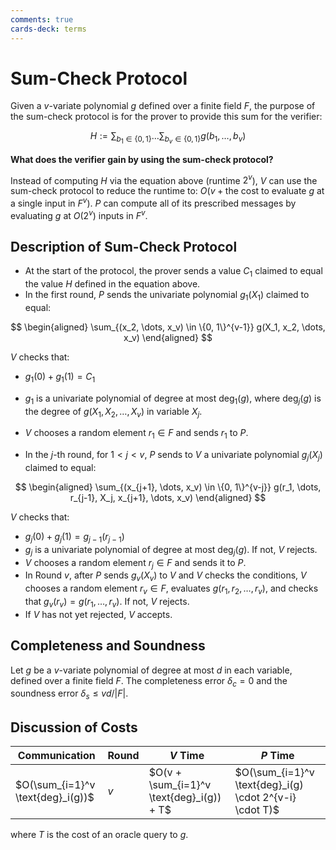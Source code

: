 ```yaml
---
comments: true
cards-deck: terms
---
```


# Sum-Check Protocol []()

Given a $v$-variate polynomial $g$ defined over a finite field $F$, the purpose of the sum-check protocol is for the prover to provide
this sum for the verifier:

$$
H := \sum_{b_{1} \in \{0, 1\}} \dots \sum_{b_{v} \in \{0, 1\}} g(b_{1}, \dots, b_v)
$$

**What does the verifier gain by using the sum-check protocol?**

Instead of computing $H$ via the equation above (runtime $2^v$), $V$ can use the sum-check protocol to reduce the runtime to:
$O(v + \text{the cost to evaluate } g \text{ at a single input in } F^v)$. $P$ can compute all of its prescribed messages by evaluating
$g$ at $O(2^v)$ inputs in $F^v$.

[](1724548241069)

## Description of Sum-Check Protocol []()

- At the start of the protocol, the prover sends a value $C_1$ claimed to equal the value $H$ defined in the equation above.
- In the first round, $P$ sends the univariate polynomial $g_1(X_1)$ claimed to equal:

$$
\begin{aligned}
\sum_{(x_2, \dots, x_v) \in \{0, 1\}^{v-1}} g(X_1, x_2, \dots, x_v)
\end{aligned}
$$

$V$ checks that:

- $g_1(0) + g_1(1) = C_1$
- $g_1$ is a univariate polynomial of degree at most $\text{deg}_1(g)$, where $\text{deg}_j(g)$ is the degree of 
  $g(X_1, X_2, \dots,X_v)$ in variable $X_j$.

- $V$ chooses a random element $r_1 \in F$ and sends $r_1$ to $P$.
- In the $j$-th round, for $1 < j < v$, $P$ sends to $V$ a univariate polynomial $g_j(X_j)$ claimed to equal:

$$
\begin{aligned}
\sum_{(x_{j+1}, \dots, x_v) \in \{0, 1\}^{v-j}} g(r_1, \dots, r_{j-1}, X_j, x_{j+1}, \dots, x_v)
\end{aligned}
$$

$V$ checks that:

- $g_j(0) + g_j(1) = g_{j-1}(r_{j-1})$
- $g_j$ is a univariate polynomial of degree at most $\text{deg}_j(g)$. If not, $V$ rejects.
- $V$ chooses a random element $r_j \in F$ and sends it to $P$.
- In Round $v$, after $P$ sends $g_v(X_v)$ to $V$ and $V$ checks the conditions, $V$ chooses a random element $r_v \in F$, evaluates
  $g(r_1, r_2, \dots, r_v)$, and checks that $g_v(r_v) = g(r_1, \dots, r_v)$. If not, $V$ rejects.
- If $V$ has not yet rejected, $V$ accepts.

[](1724548520893)

## Completeness and Soundness []()

Let $g$ be a $v$-variate polynomial of degree at most $d$ in each variable, defined over a finite field $F$. The completeness error
$\delta_c = 0$ and the soundness error $\delta_s \leq vd/|F|$.

[](1724548520907)

## Discussion of Costs []()

| Communication                     | Round | $V$ Time                                  | $P$ Time                                                |
|-----------------------------------|-------|-------------------------------------------|---------------------------------------------------------|
| $O(\sum_{i=1}^v \text{deg}_i(g))$ | $v$   | $O(v + \sum_{i=1}^v \text{deg}_i(g)) + T$ | $O(\sum_{i=1}^v \text{deg}_i(g) \cdot 2^{v-i} \cdot T)$ |

where $T$ is the cost of an oracle query to $g$.

[](1724548520910)
